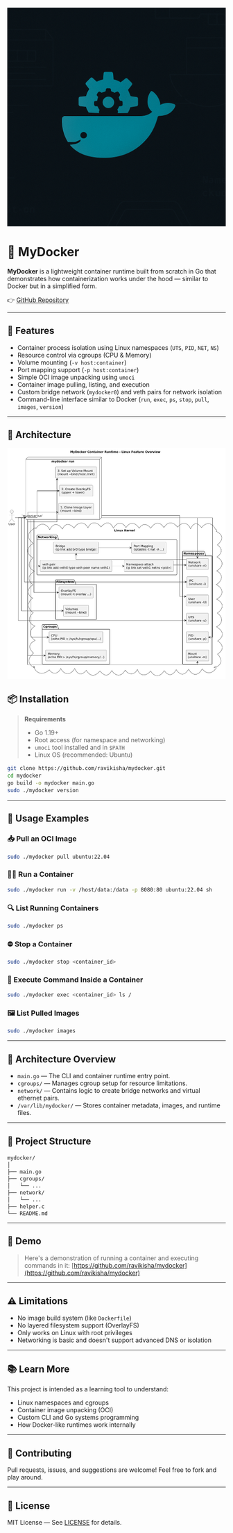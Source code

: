 ![MyDocker Banner](./mydocker_banner.png)

# 🐳 MyDocker

**MyDocker** is a lightweight container runtime built from scratch in Go that demonstrates how containerization works under the hood — similar to Docker but in a simplified form.


👉 [GitHub Repository](https://github.com/ravikisha/mydocker)

---

## 🚀 Features

- Container process isolation using Linux namespaces (`UTS`, `PID`, `NET`, `NS`)
- Resource control via cgroups (CPU & Memory)
- Volume mounting (`-v host:container`)
- Port mapping support (`-p host:container`)
- Simple OCI image unpacking using `umoci`
- Container image pulling, listing, and execution
- Custom bridge network (`mydocker0`) and veth pairs for network isolation
- Command-line interface similar to Docker (`run`, `exec`, `ps`, `stop`, `pull`, `images`, `version`)

---

## 🎯 Architecture

![Diagram](./diagram.jpg)

## 📦 Installation

> **Requirements**
> - Go 1.19+
> - Root access (for namespace and networking)
> - `umoci` tool installed and in `$PATH`
> - Linux OS (recommended: Ubuntu)



```bash
git clone https://github.com/ravikisha/mydocker.git
cd mydocker
go build -o mydocker main.go
sudo ./mydocker version
```

---

## 🧪 Usage Examples


### 📥 Pull an OCI Image

```bash
sudo ./mydocker pull ubuntu:22.04
```

### 🏃‍♂️ Run a Container

```bash
sudo ./mydocker run -v /host/data:/data -p 8080:80 ubuntu:22.04 sh
```

### 🔍 List Running Containers

```bash
sudo ./mydocker ps
```

### ⛔ Stop a Container

```bash
sudo ./mydocker stop <container_id>
```

### 🔧 Execute Command Inside a Container

```bash
sudo ./mydocker exec <container_id> ls /
```

### 🖼️ List Pulled Images

```bash
sudo ./mydocker images
```

---

## 🧰 Architecture Overview

* `main.go` — The CLI and container runtime entry point.
* `cgroups/` — Manages cgroup setup for resource limitations.
* `network/` — Contains logic to create bridge networks and virtual ethernet pairs.
* `/var/lib/mydocker/` — Stores container metadata, images, and runtime files.

---

## 📁 Project Structure

```
mydocker/
│
├── main.go
├── cgroups/
│   └── ...
├── network/
│   └── ...
├── helper.c
└── README.md
```

---

## 📸 Demo

> Here's a demonstration of running a container and executing commands in it:
> [https://github.com/ravikisha/mydocker](https://github.com/ravikisha/mydocker)

---

## ⚠️ Limitations

* No image build system (like `Dockerfile`)
* No layered filesystem support (OverlayFS)
* Only works on Linux with root privileges
* Networking is basic and doesn't support advanced DNS or isolation

---

## 📚 Learn More

This project is intended as a learning tool to understand:

* Linux namespaces and cgroups
* Container image unpacking (OCI)
* Custom CLI and Go systems programming
* How Docker-like runtimes work internally

---

## 🤝 Contributing

Pull requests, issues, and suggestions are welcome! Feel free to fork and play around.

---

## 📄 License

MIT License — See [LICENSE](LICENSE) for details.
